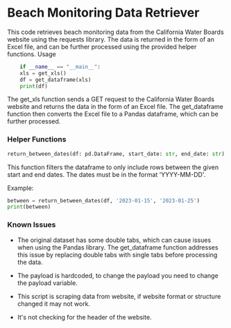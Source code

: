 # Beach Monitoring Data Retriever

This code retrieves beach monitoring data from the California Water Boards website using the requests library. The data is returned in the form of an Excel file, and can be further processed using the provided helper functions.
Usage

```python
    if __name__ == "__main__":
    xls = get_xls() 
    df = get_dataframe(xls)
    print(df)
```

The get_xls function sends a GET request to the California Water Boards website and returns the data in the form of an Excel file. The get_dataframe function then converts the Excel file to a Pandas dataframe, which can be further processed.
### Helper Functions
```python
return_between_dates(df: pd.DataFrame, start_date: str, end_date: str)
```

This function filters the dataframe to only include rows between the given start and end dates. The dates must be in the format 'YYYY-MM-DD'.

Example:
```python
between = return_between_dates(df, '2023-01-15', '2023-01-25')
print(between)
```

### Known Issues

* The original dataset has some double tabs, which can cause issues when using the Pandas library. The get_dataframe function addresses this issue by replacing double tabs with single tabs before processing the data.

* The payload is hardcoded, to change the payload you need to change the payload variable.

* This script is scraping data from website, if website format or structure changed it may not work.

* It's not checking for the header of the website.
